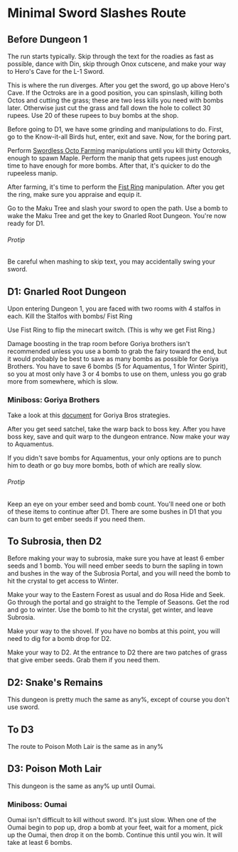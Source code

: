 # Minimal Sword Slashes Route

## Before Dungeon 1
The run starts typically. Skip through the text for the roadies as fast as possible, dance with Din, skip through Onox cutscene, and make your way to Hero's Cave for the L-1 Sword.

This is where the run diverges. After you get the sword, go up above Hero's Cave. If the Octroks are in a good position, you can spinslash, killing both Octos and cutting the grass; these are two less kills you need with bombs later. Otherwise just cut the grass and fall down the hole to collect 30 rupees. Use 20 of these rupees to buy bombs at the shop.

Before going to D1, we have some grinding and manipulations to do. First, go to the Know-it-all Birds hut, enter, exit and save. Now, for the boring part.

Perform [Swordless Octo Farming](https://github.com/deathaplenty/OoS-MinimalSwordSlashes/blob/master/Manipulations.md#swordless-octo-farming) manipulations until you kill thirty Octoroks, enough to spawn Maple. Perform the manip that gets rupees just enough time to have enough for more bombs. After that, it's quicker to do the rupeeless manip.

After farming, it's time to perform the [Fist Ring](https://github.com/deathaplenty/OoS-MinimalSwordSlashes/blob/master/Manipulations.md#fist-ring-manip) manipulation. After you get the ring, make sure you appraise and equip it.

Go to the Maku Tree and slash your sword to open the path. Use a bomb to wake the Maku Tree and get the key to Gnarled Root Dungeon. You're now ready for D1.

###### Protip
Be careful when mashing to skip text, you may accidentally swing your sword.

## D1: Gnarled Root Dungeon
Upon entering Dungeon 1, you are faced with two rooms with 4 stalfos in each. Kill the Stalfos with bombs/ Fist Ring

Use Fist Ring to flip the minecart switch. (This is why we get Fist Ring.)

Damage boosting in the trap room before Goriya brothers isn't recommended unless you use a bomb to grab the fairy toward the end, but it would probably be best to save as many bombs as possible for Goriya Brothers. You have to save 6 bombs (5 for Aquamentus, 1 for Winter Spirit), so you at most only have 3 or 4 bombs to use on them, unless you go grab more from somewhere, which is slow.

### Miniboss: Goriya Brothers
Take a look at this [document](https://github.com/deathaplenty/OoS-MinimalSwordSlashes/blob/master/Misc/GoriyaBros.md) for Goriya Bros strategies.

After you get seed satchel, take the warp back to boss key. After you have boss key, save and quit warp to the dungeon entrance. Now make your way to Aquamentus.

If you didn't save bombs for Aquamentus, your only options are to punch him to death or go buy more bombs, both of which are really slow.

###### Protip
Keep an eye on your ember seed and bomb count. You'll need one or both of these items to continue after D1.  There are some bushes in D1 that you can burn to get ember seeds if you need them.


## To Subrosia, then D2

Before making your way to subrosia, make sure you have at least 6 ember seeds and 1 bomb. You will need ember seeds to burn the sapling in town and bushes in the way of the Subrosia Portal, and you will need the bomb to hit the crystal to get access to Winter.

Make your way to the Eastern Forest as usual and do Rosa Hide and Seek. Go through the portal and go straight to the Temple of Seasons. Get the rod and go to winter. Use the bomb to hit the crystal, get winter, and leave Subrosia.

Make your way to the shovel. If you have no bombs at this point, you will need to dig for a bomb drop for D2.

Make your way to D2. At the entrance to D2 there are two patches of grass that give ember seeds. Grab them if you need them.

## D2: Snake's Remains
This dungeon is pretty much the same as any%, except of course you don't use sword.

## To D3
The route to Poison Moth Lair is the same as in any%

## D3: Poison Moth Lair
This dungeon is the same as any% up until Oumai.

### Miniboss: Oumai
Oumai isn't difficult to kill without sword. It's just slow. When one of the Oumai begin to pop up, drop a bomb at your feet, wait for a moment, pick up the Oumai, then drop it on the bomb. Continue this until you win. It will take at least 6 bombs.
